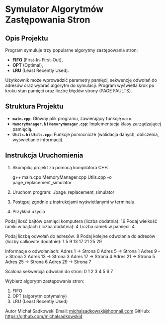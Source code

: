 # Symulator Algorytmów Zastępowania Stron

## Opis Projektu

Program symuluje trzy popularne algorytmy zastępowania stron:
- **FIFO** (First-In-First-Out),
- **OPT** (Optimal),
- **LRU** (Least Recently Used).

Użytkownik może wprowadzić parametry pamięci, sekwencję odwołań do adresów oraz wybrać algorytm do symulacji. Program wyświetla krok po kroku stan pamięci oraz liczbę błędów strony (PAGE FAULTS).

## Struktura Projektu

- **`main.cpp`**: Główny plik programu, zawierający funkcję `main`.
- **`MemoryManager.h` i `MemoryManager.cpp`**: Implementacja klasy zarządzającej pamięcią.
- **`Utils.h` i `Utils.cpp`**: Funkcje pomocnicze (walidacja danych, obliczenia, wyświetlanie informacji).

## Instrukcja Uruchomienia

1. Skompiluj projekt za pomocą kompilatora C++:

   g++ main.cpp MemoryManager.cpp Utils.cpp -o page_replacement_simulator

2. Uruchom program:
./page_replacement_simulator

3. Postępuj zgodnie z instrukcjami wyświetlanymi w terminalu.

4. Przykład użycia

Podaj ilość bajtów pamięci komputera (liczba dodatnia): 16
Podaj wielkość ramki w bajtach (liczba dodatnia): 4
Liczba ramek w pamięci: 4

Podaj liczbę odwołań do adresów: 8
Podaj kolejne odwołania do adresów (liczby całkowite dodatnie):
1 5 9 13 17 21 25 29

Informacje o odwołaniach:
Adres 1 -> Strona 0
Adres 5 -> Strona 1
Adres 9 -> Strona 2
Adres 13 -> Strona 3
Adres 17 -> Strona 4
Adres 21 -> Strona 5
Adres 25 -> Strona 6
Adres 29 -> Strona 7

Scalona sekwencja odwołań do stron:
0 1 2 3 4 5 6 7 

Wybierz algorytm zastępowania stron:
1. FIFO
2. OPT (algorytm optymalny)
3. LRU (Least Recently Used)

Autor
Michał Sadkowski
Email: michalsadkowski@hotmail.com
GitHub: https://github.com/michalsadkowski4
